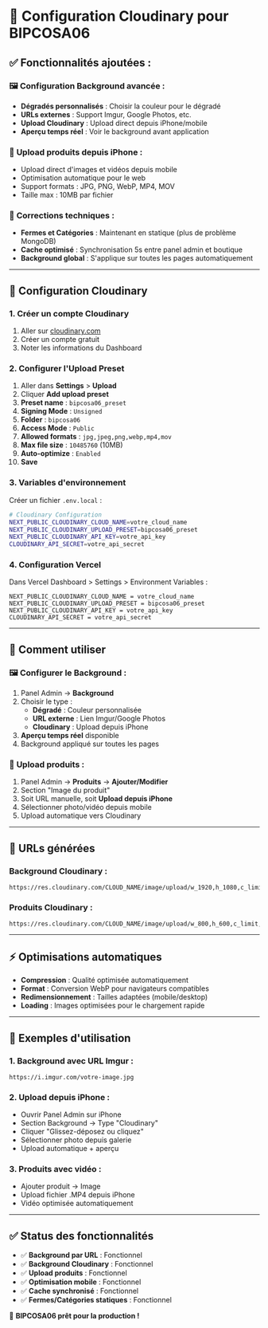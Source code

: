 # 📱 Configuration Cloudinary pour BIPCOSA06

## ✅ **Fonctionnalités ajoutées :**

### 🖼️ **Configuration Background avancée :**
- **Dégradés personnalisés** : Choisir la couleur pour le dégradé
- **URLs externes** : Support Imgur, Google Photos, etc.
- **Upload Cloudinary** : Upload direct depuis iPhone/mobile
- **Aperçu temps réel** : Voir le background avant application

### 📱 **Upload produits depuis iPhone :**
- Upload direct d'images et vidéos depuis mobile
- Optimisation automatique pour le web
- Support formats : JPG, PNG, WebP, MP4, MOV
- Taille max : 10MB par fichier

### 🔧 **Corrections techniques :**
- **Fermes et Catégories** : Maintenant en statique (plus de problème MongoDB)
- **Cache optimisé** : Synchronisation 5s entre panel admin et boutique
- **Background global** : S'applique sur toutes les pages automatiquement

---

## 🚀 **Configuration Cloudinary**

### 1. Créer un compte Cloudinary
1. Aller sur [cloudinary.com](https://cloudinary.com)
2. Créer un compte gratuit
3. Noter les informations du Dashboard

### 2. Configurer l'Upload Preset
1. Aller dans **Settings** > **Upload**
2. Cliquer **Add upload preset**
3. **Preset name** : `bipcosa06_preset`
4. **Signing Mode** : `Unsigned`
5. **Folder** : `bipcosa06`
6. **Access Mode** : `Public`
7. **Allowed formats** : `jpg,jpeg,png,webp,mp4,mov`
8. **Max file size** : `10485760` (10MB)
9. **Auto-optimize** : `Enabled`
10. **Save**

### 3. Variables d'environnement
Créer un fichier `.env.local` :

```bash
# Cloudinary Configuration
NEXT_PUBLIC_CLOUDINARY_CLOUD_NAME=votre_cloud_name
NEXT_PUBLIC_CLOUDINARY_UPLOAD_PRESET=bipcosa06_preset
NEXT_PUBLIC_CLOUDINARY_API_KEY=votre_api_key
CLOUDINARY_API_SECRET=votre_api_secret
```

### 4. Configuration Vercel
Dans Vercel Dashboard > Settings > Environment Variables :

```
NEXT_PUBLIC_CLOUDINARY_CLOUD_NAME = votre_cloud_name
NEXT_PUBLIC_CLOUDINARY_UPLOAD_PRESET = bipcosa06_preset
NEXT_PUBLIC_CLOUDINARY_API_KEY = votre_api_key
CLOUDINARY_API_SECRET = votre_api_secret
```

---

## 📱 **Comment utiliser**

### 🖼️ **Configurer le Background :**
1. Panel Admin → **Background**
2. Choisir le type :
   - **Dégradé** : Couleur personnalisée
   - **URL externe** : Lien Imgur/Google Photos
   - **Cloudinary** : Upload depuis iPhone
3. **Aperçu temps réel** disponible
4. Background appliqué sur toutes les pages

### 🌿 **Upload produits :**
1. Panel Admin → **Produits** → **Ajouter/Modifier**
2. Section "Image du produit"
3. Soit URL manuelle, soit **Upload depuis iPhone**
4. Sélectionner photo/vidéo depuis mobile
5. Upload automatique vers Cloudinary

---

## 🔧 **URLs générées**

### Background Cloudinary :
```
https://res.cloudinary.com/CLOUD_NAME/image/upload/w_1920,h_1080,c_limit,q_auto:good,f_auto/bipcosa06/backgrounds/votre_image
```

### Produits Cloudinary :
```
https://res.cloudinary.com/CLOUD_NAME/image/upload/w_800,h_600,c_limit,q_auto:good,f_auto/bipcosa06/products/votre_image
```

---

## ⚡ **Optimisations automatiques**

- **Compression** : Qualité optimisée automatiquement
- **Format** : Conversion WebP pour navigateurs compatibles
- **Redimensionnement** : Tailles adaptées (mobile/desktop)
- **Loading** : Images optimisées pour le chargement rapide

---

## 🎯 **Exemples d'utilisation**

### 1. Background avec URL Imgur :
```
https://i.imgur.com/votre-image.jpg
```

### 2. Upload depuis iPhone :
- Ouvrir Panel Admin sur iPhone
- Section Background → Type "Cloudinary"
- Cliquer "Glissez-déposez ou cliquez"
- Sélectionner photo depuis galerie
- Upload automatique + aperçu

### 3. Produits avec vidéo :
- Ajouter produit → Image
- Upload fichier .MP4 depuis iPhone
- Vidéo optimisée automatiquement

---

## ✅ **Status des fonctionnalités**

- ✅ **Background par URL** : Fonctionnel
- ✅ **Background Cloudinary** : Fonctionnel 
- ✅ **Upload produits** : Fonctionnel
- ✅ **Optimisation mobile** : Fonctionnel
- ✅ **Cache synchronisé** : Fonctionnel
- ✅ **Fermes/Catégories statiques** : Fonctionnel

🎉 **BIPCOSA06 prêt pour la production !**